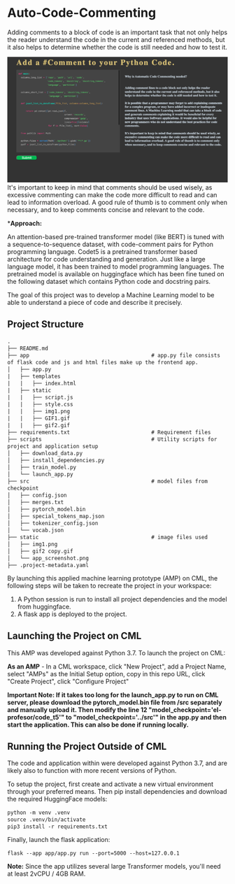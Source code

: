 # Auto-Code-Commenting

Adding comments to a block of code is an important task that not only helps the reader understand the code in the current and referenced methods, but it also helps to determine whether the code is still needed and how to test it.

![](/static/app_screenshot.png)
It's important to keep in mind that comments should be used wisely, as excessive commenting can make the code more difficult to read and can lead to information overload. A good rule of thumb is to comment only when necessary, and to keep comments concise and relevant to the code.

***Approach:**

An attention-based pre-trained transformer model (like BERT) is tuned with a sequence-to-sequence dataset, with code-comment pairs for Python programming language.
Codet5 is a pretrained transformer based architecture for code understanding and generation. Just like a large language model, it has been trained to model programming languages. The pretrained model is available on huggingface which has been fine tuned on the following dataset which contains Python code and docstring pairs.

The goal of this project was to develop a Machine Learning model to be able to understand a piece of code and describe it precisely.

## Project Structure

```
.
├── README.md
├── app                                       # app.py file consists of flask code and js and html files make up the frontend app.                   
│   ├── app.py
|   ├── templates
|   |   ├── index.html
|   ├── static
|   |   ├── script.js
|   |   ├── style.css
|   |   ├── img1.png
|   |   ├── GIF1.gif
|   |   ├── gif2.gif
├── requirements.txt                          # Requirement files
├── scripts                                   # Utility scripts for project and application setup
│   ├── download_data.py
│   ├── install_dependencies.py
│   ├── train_model.py
│   └── launch_app.py
├── src                                       # model files from checkpoint
│   ├── config.json
│   ├── merges.txt
│   ├── pytorch_model.bin
│   ├── special_tokens_map.json
│   ├── tokenizer_config.json
│   └── vocab.json
├── static                                    # image files used 
│   ├── img1.png
│   ├── gif2 copy.gif
│   └── app_screenshot.png
├── .project-metadata.yaml
```

By launching this applied machine learning prototype (AMP) on CML, the following steps will be taken to recreate the project in your workspace:
1. A Python session is run to install all project dependencies and the model from huggingface.
2. A flask app is deployed to the project.


## Launching the Project on CML

This AMP was developed against Python 3.7. To launch the project on CML:

**As an AMP** - In a CML workspace, click "New Project", add a Project Name, select "AMPs" as the Initial Setup option, copy in this repo URL, click "Create Project", click "Configure Project"

**Important Note: If it takes too long for the launch_app.py to run on CML server, please download the pytorch_model.bin file from /src separately and manually upload it. Then modify the line 12 "model_checkpoint='el-profesor/code_t5'" to "model_checkpoint='../src'" in the app.py and then start the application.
This can also be done if running locally.**


## Running the Project Outside of CML

The code and application within were developed against Python 3.7, and are likely also to function with more recent versions of Python.

To setup the project, first create and activate a new virtual environment through your preferred means. Then pip install dependencies and download the required HuggingFace models:

```
python -m venv .venv
source .venv/bin/activate
pip3 install -r requirements.txt
```

Finally, launch the flask application:

```
flask --app app/app.py run --port=5000 --host=127.0.0.1
```

**Note:** Since the app utilizes several large Transformer models, you'll need at least 2vCPU / 4GB RAM.



